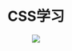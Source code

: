 <h1 align="center">CSS学习</h1>
<p align="center"><img src="http://a1.jikexueyuan.com/home/201505/27/2dad/55651933a6254.jpg" /></p>
